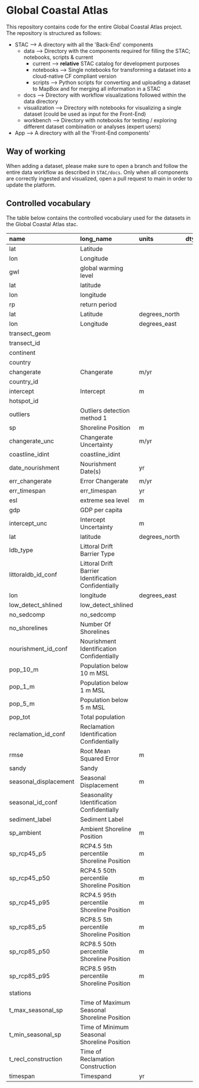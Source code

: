 # Global Coastal Atlas

This repository contains code for the entire Global Coastal Atlas project. 
The repository is structured as follows:
- STAC --> A directory with all the 'Back-End' components
    - data --> Directory with the components required for filling the STAC; notebooks, scripts & current
        - current --> **relative** STAC catalog for development purposes
        - notebooks --> Single notebooks for transforming a dataset into a cloud-native CF compliant version
        - scripts --> Python scripts for converting and uploading a dataset to MapBox and for merging all information in a STAC
    - docs --> Directory with workflow visualizations followed within the data directory
    - visualization --> Directory with notebooks for visualizing a single dataset (could be used as input for the Front-End)
    - workbench --> Directory with notebooks for testing / exploring different dataset combination or analyses (expert users)
- App --> A directory with all the 'Front-End components'

## Way of working

When adding a dataset, please make sure to open a branch and follow the entire data workflow as described in `STAC/docs`. 
Only when all components are correctly ingested and visualized, open a pull request to main in order to update the platform. 

## Controlled vocabulary
The table below contains the controlled vocabulary used for the datasets in the Global Coastal Atlas stac.

[comment]: <vocab table>

 | name                  | long_name                                            | units         | dtype   | stucture_type   |   ncollections |
|:----------------------|:-----------------------------------------------------|:--------------|:--------|:----------------|---------------:|
| lat                   | Latitude                                             |               |         | dim             |              7 |
| lon                   | Longitude                                            |               |         | dim             |              7 |
| gwl                   | global warming level                                 |               |         | dim             |              1 |
| lat                   | latitude                                             |               |         | dim             |              1 |
| lon                   | longitude                                            |               |         | dim             |              1 |
| rp                    | return period                                        |               |         | dim             |              1 |
| lat                   | Latitude                                             | degrees_north |         | var             |              7 |
| lon                   | Longitude                                            | degrees_east  |         | var             |              7 |
| transect_geom         |                                                      |               |         | var             |              7 |
| transect_id           |                                                      |               |         | var             |              7 |
| continent             |                                                      |               |         | var             |              6 |
| country               |                                                      |               |         | var             |              6 |
| changerate            | Changerate                                           | m/yr          |         | var             |              4 |
| country_id            |                                                      |               |         | var             |              3 |
| intercept             | Intercept                                            | m             |         | var             |              3 |
| hotspot_id            |                                                      |               |         | var             |              2 |
| outliers              | Outliers detection method 1                          |               |         | var             |              2 |
| sp                    | Shoreline Position                                   | m             |         | var             |              2 |
| changerate_unc        | Changerate Uncertainty                               | m/yr          |         | var             |              1 |
| coastline_idint       | coastline_idint                                      |               |         | var             |              1 |
| date_nourishment      | Nourishment Date(s)                                  | yr            |         | var             |              1 |
| err_changerate        | Error Changerate                                     | m/yr          |         | var             |              1 |
| err_timespan          | err_timespan                                         | yr            |         | var             |              1 |
| esl                   | extreme sea level                                    | m             |         | var             |              1 |
| gdp                   | GDP per capita                                       |               |         | var             |              1 |
| intercept_unc         | Intercept Uncertainty                                | m             |         | var             |              1 |
| lat                   | latitude                                             | degrees_north |         | var             |              1 |
| ldb_type              | Littoral Drift Barrier Type                          |               |         | var             |              1 |
| littoraldb_id_conf    | Littoral Drift Barrier Identification Confidentially |               |         | var             |              1 |
| lon                   | longitude                                            | degrees_east  |         | var             |              1 |
| low_detect_shlined    | low_detect_shlined                                   |               |         | var             |              1 |
| no_sedcomp            | no_sedcomp                                           |               |         | var             |              1 |
| no_shorelines         | Number Of Shorelines                                 |               |         | var             |              1 |
| nourishment_id_conf   | Nourishment Identification Confidentially            |               |         | var             |              1 |
| pop_10_m              | Population below 10 m MSL                            |               |         | var             |              1 |
| pop_1_m               | Population below 1 m MSL                             |               |         | var             |              1 |
| pop_5_m               | Population below 5 m MSL                             |               |         | var             |              1 |
| pop_tot               | Total population                                     |               |         | var             |              1 |
| reclamation_id_conf   | Reclamation Identification Confidentially            |               |         | var             |              1 |
| rmse                  | Root Mean Squared Error                              | m             |         | var             |              1 |
| sandy                 | Sandy                                                |               |         | var             |              1 |
| seasonal_displacement | Seasonal Displacement                                | m             |         | var             |              1 |
| seasonal_id_conf      | Seasonality Identification Confidentially            |               |         | var             |              1 |
| sediment_label        | Sediment Label                                       |               |         | var             |              1 |
| sp_ambient            | Ambient Shoreline Position                           | m             |         | var             |              1 |
| sp_rcp45_p5           | RCP4.5 5th percentile Shoreline Position             | m             |         | var             |              1 |
| sp_rcp45_p50          | RCP4.5 50th percentile Shoreline Position            | m             |         | var             |              1 |
| sp_rcp45_p95          | RCP4.5 95th percentile Shoreline Position            | m             |         | var             |              1 |
| sp_rcp85_p5           | RCP8.5 5th percentile Shoreline Position             | m             |         | var             |              1 |
| sp_rcp85_p50          | RCP8.5 50th percentile Shoreline Position            | m             |         | var             |              1 |
| sp_rcp85_p95          | RCP8.5 95th percentile Shoreline Position            | m             |         | var             |              1 |
| stations              |                                                      |               |         | var             |              1 |
| t_max_seasonal_sp     | Time of Maximum Seasonal Shoreline Position          |               |         | var             |              1 |
| t_min_seasonal_sp     | Time of Minimum Seasonal Shoreline Position          |               |         | var             |              1 |
| t_recl_construction   | Time of Reclamation Construction                     |               |         | var             |              1 |
| timespan              | Timespand                                            | yr            |         | var             |              1 | 

[comment]: <vocab table>



